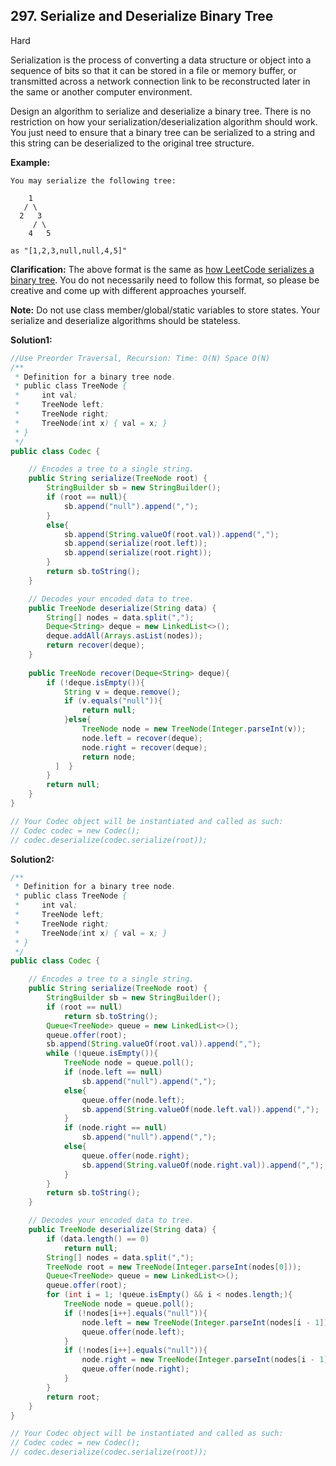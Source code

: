 ## 297. Serialize and Deserialize Binary Tree

Hard

Serialization is the process of converting a data structure or object into a sequence of bits so that it can be stored in a file or memory buffer, or transmitted across a network connection link to be reconstructed later in the same or another computer environment.

Design an algorithm to serialize and deserialize a binary tree. There is no restriction on how your serialization/deserialization algorithm should work. You just need to ensure that a binary tree can be serialized to a string and this string can be deserialized to the original tree structure.

**Example:** 

```
You may serialize the following tree:

    1
   / \
  2   3
     / \
    4   5

as "[1,2,3,null,null,4,5]"
```

**Clarification:** The above format is the same as [how LeetCode serializes a binary tree](https://leetcode.com/faq/#binary-tree). You do not necessarily need to follow this format, so please be creative and come up with different approaches yourself.

**Note:** Do not use class member/global/static variables to store states. Your serialize and deserialize algorithms should be stateless.

**Solution1:**

```java
//Use Preorder Traversal, Recursion: Time: O(N) Space O(N)
/**
 * Definition for a binary tree node.
 * public class TreeNode {
 *     int val;
 *     TreeNode left;
 *     TreeNode right;
 *     TreeNode(int x) { val = x; }
 * }
 */
public class Codec {

    // Encodes a tree to a single string.
    public String serialize(TreeNode root) {
        StringBuilder sb = new StringBuilder();
        if (root == null){
            sb.append("null").append(",");
        }
        else{
            sb.append(String.valueOf(root.val)).append(",");
            sb.append(serialize(root.left));
            sb.append(serialize(root.right));
        }
        return sb.toString();
    }

    // Decodes your encoded data to tree.
    public TreeNode deserialize(String data) {
        String[] nodes = data.split(",");
        Deque<String> deque = new LinkedList<>();
        deque.addAll(Arrays.asList(nodes));
        return recover(deque);
    }
    
    public TreeNode recover(Deque<String> deque){
        if (!deque.isEmpty()){
            String v = deque.remove();
            if (v.equals("null")){
                return null;
            }else{
                TreeNode node = new TreeNode(Integer.parseInt(v));
                node.left = recover(deque);
                node.right = recover(deque);
                return node;
          ]  }
        }
        return null;
    }
}

// Your Codec object will be instantiated and called as such:
// Codec codec = new Codec();
// codec.deserialize(codec.serialize(root));
```

**Solution2:**

```java
/**
 * Definition for a binary tree node.
 * public class TreeNode {
 *     int val;
 *     TreeNode left;
 *     TreeNode right;
 *     TreeNode(int x) { val = x; }
 * }
 */
public class Codec {

    // Encodes a tree to a single string.
    public String serialize(TreeNode root) {
        StringBuilder sb = new StringBuilder();
        if (root == null)
            return sb.toString();
        Queue<TreeNode> queue = new LinkedList<>();
        queue.offer(root);
        sb.append(String.valueOf(root.val)).append(",");
        while (!queue.isEmpty()){
            TreeNode node = queue.poll();
            if (node.left == null)
                sb.append("null").append(",");
            else{
                queue.offer(node.left);
                sb.append(String.valueOf(node.left.val)).append(",");
            }
            if (node.right == null)
                sb.append("null").append(",");
            else{
                queue.offer(node.right);
                sb.append(String.valueOf(node.right.val)).append(",");
            }
        }
        return sb.toString();
    }

    // Decodes your encoded data to tree.
    public TreeNode deserialize(String data) {
        if (data.length() == 0)
            return null;
        String[] nodes = data.split(",");
        TreeNode root = new TreeNode(Integer.parseInt(nodes[0]));
        Queue<TreeNode> queue = new LinkedList<>();
        queue.offer(root);
        for (int i = 1; !queue.isEmpty() && i < nodes.length;){
            TreeNode node = queue.poll();
            if (!nodes[i++].equals("null")){
                node.left = new TreeNode(Integer.parseInt(nodes[i - 1]));
                queue.offer(node.left);
            }
            if (!nodes[i++].equals("null")){
                node.right = new TreeNode(Integer.parseInt(nodes[i - 1]));
                queue.offer(node.right);
            }
        }
        return root;
    }
}

// Your Codec object will be instantiated and called as such:
// Codec codec = new Codec();
// codec.deserialize(codec.serialize(root));
```

